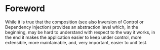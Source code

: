 # Foreword
While it is true that the composition (see also Inversion of Control or Dependency Injection) provides an abstraction level which, in the beginning, may be hard to understand with respect to the way it works, in the end it makes the application easier to keep under control, more extensible, more maintainable, and, very important, easier to unit test.
